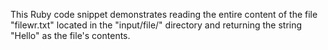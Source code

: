 This Ruby code snippet demonstrates reading the entire content of the file "filewr.txt" located in the "input/file/" directory and returning the string "Hello" as the file's contents.
